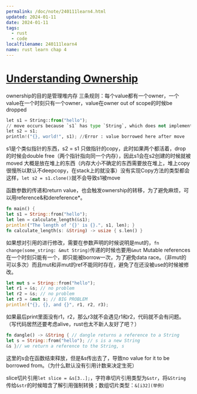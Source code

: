 ```yaml
---
permalink: /doc/note/240111learn4.html
updated: 2024-01-11
date: 2024-01-11
tags:
  - rust
  - code
localfilename: 240111learn4
name: rust learn chap 4
---
```

# [Understanding Ownership](https://doc.rust-lang.org/book/ch04-00-understanding-ownership.html#understanding-ownership)
ownership的目的是管理堆内存
三条规则：每个value都有一个owner，一个value在一个时刻只有一个owner，value在owner out of scope的时候be dropped

```python
let s1 = String::from("hello"); 
// move occurs because `s1` has type `String`, which does not implement the `Copy` trait
let s2 = s1; 
println!("{}, world!", s1); //Error : value borrowed here after move
```
s1是个类似指针的东西，s2 = s1 只做指针的copy，此时如果两个都活着，drop的时候会double free（两个指针指向同一个内存），因此s1会在s2创建的时候就被moved
大概是放在堆上的东西（内存大小不确定的东西需要放在堆上，堆上copy很慢所以默认不deepcopy，在stack上的就没事）没有实现Copy方法的类型都会这样，`let s2 = s1.clone()`就不会导致s1被move

函数参数的传递和return value，也会触发ownership的转移，为了避免麻烦，可以用reference&和dereference*。
```rust
fn main() { 
let s1 = String::from("hello");
let len = calculate_length(&s1); 
println!("The length of '{}' is {}.", s1, len); }
fn calculate_length(s: &String) -> usize { s.len() }
```
如果想对引用的进行修改，需要在参数声明的时候说明是mut的，`fn change(some_string: &mut String)`传递的时候也要用`&mut`
Mutable references在一个时刻只能有一个，即只能被borrow一次，为了避免data race。（非mut的可以多次）而且mut和非mut的ref不能同时存在，避免了在还没被use的时候被修改。
```rust
let mut s = String::from("hello"); 
let r1 = &s; // no problem 
let r2 = &s; // no problem 
let r3 = &mut s; // BIG PROBLEM 
println!("{}, {}, and {}", r1, r2, r3);
```
如果最后print里面没有r1，r2，那么r3就不会遇见r1和r2，代码就不会有问题。（写代码居然还要考虑alive，rust也太不新人友好了吧？）
```rust
fn dangle() -> &String { // dangle returns a reference to a String 
let s = String::from("hello"); // s is a new String 
&s }// we return a reference to the String, s 
```
这里的s会在函数结束释放，但是&s传出去了，导致no value for it to be borrowed from。（为什么默认没有引用计数来决定生死）

slice切片引用`let slice = &s[3..];`，字符串切片引用类型为`&str`，将`&String`传给`&str`的时候暗含了解引用强制转换；数组切片类型：`&[i32](举例)`

